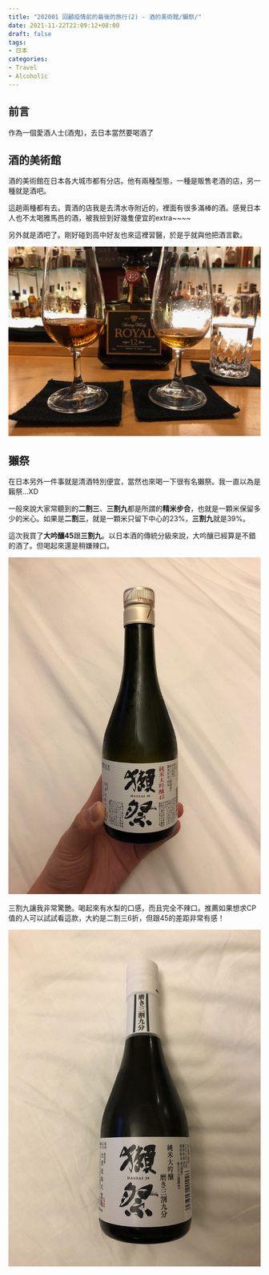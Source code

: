 ```yaml
---
title: "202001 回顧疫情前的最後的旅行(2) - 酒的美術館/獺祭/"
date: 2021-11-22T22:09:12+08:00
draft: false
tags:
- 日本
categories:
- Travel
- Alcoholic
---
```


## 前言

作為一個愛酒人士(酒鬼)，去日本當然要喝酒了

## 酒的美術館

酒的美術館在日本各大城市都有分店。他有兩種型態，一種是販售老酒的店，另一種就是酒吧。

這趟兩種都有去。賣酒的店我是去清水寺附近的，裡面有很多滿棒的酒。感覺日本人也不太喝雅馬邑的酒，被我撿到好幾隻便宜的extra~~~~

另外就是酒吧了。剛好碰到高中好友也來這裡習醫，於是乎就與他把酒言歡。

![其實他有很多更有名的選項，但我比較喜歡這隻](mesuem.jpeg)

## 獺祭

在日本另外一件事就是清酒特別便宜，當然也來喝一下很有名獺祭。我一直以為是籟祭...XD

一般來說大家常聽到的**二割三**、**三割九**都是所謂的**精米步合**，也就是一顆米保留多少的米心。如果是**二割三**，就是一顆米只留下中心的23%，**三割九**就是39%。

這次我買了**大吟釀45**跟**三割九**。以日本酒的傳統分級來說，大吟釀已經算是不錯的酒了。但喝起來還是稍嫌辣口。

![大吟釀45](saka_low.jpeg)

三割九讓我非常驚艷。喝起來有水梨的口感，而且完全不辣口。推薦如果想求CP值的人可以試試看這款，大約是二割三6折，但跟45的差距非常有感！

![三割九](saka.jpeg)